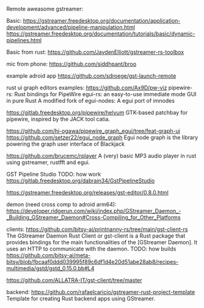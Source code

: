Remote aweasome gstreamer:

Basic:
https://gstreamer.freedesktop.org/documentation/application-development/advanced/pipeline-manipulation.html
https://gstreamer.freedesktop.org/documentation/tutorials/basic/dynamic-pipelines.html

Basic from rust:
https://github.com/JaydenElliott/gstreamer-rs-toolbox

mic from phone:
https://github.com/siddhpant/broo

example adroid app https://github.com/sdroege/gst-launch-remote

rust ui graph editors examples:
https://github.com/Ax9D/pw-viz
pipewire-rs: Rust bindings for PipeWire
egui-rs: an easy-to-use immediate mode GUI in pure Rust
A modified fork of egui-nodes: A egui port of imnodes

https://gitlab.freedesktop.org/pipewire/helvum
GTK-based patchbay for pipewire, inspired by the JACK tool catia.

https://github.com/hi-ogawa/pipewire_graph_egui/tree/feat-graph-ui
https://github.com/setzer22/egui_node_graph
Egui node graph is the library powering the graph user interface of Blackjack

https://github.com/brucemc/rplayer
A (very) basic MP3 audio player in rust using gstreamer, rustfft and egui.

GST Pipeline Studio
TODO: how work 
https://gitlab.freedesktop.org/dabrain34/GstPipelineStudio

https://gstreamer.freedesktop.org/releases/gst-editor/0.8.0.html


demon (need cross comp to adroid arm64):
https://developer.ridgerun.com/wiki/index.php/GStreamer_Daemon_-_Building_GStreamer_Daemon#Cross-Compiling_for_Other_Platforms


clients:
https://github.com/bitsy-ai/printnanny-rs/tree/main/gst-client-rs
The GStreamer Daemon Rust Client or gst-client is a Rust package that provides bindings for the main functionalities of the [GStreamer Daemon]. It uses an HTTP to communicate with the daemon.
TODO: how builds https://github.com/bitsy-ai/meta-bitsy/blob/fbcaaf0ddd039995f89c6df1d4e20d51abe28ab8/recipes-multimedia/gstd/gstd_0.15.0.bb#L4

https://github.com/ALLATRA-IT/gst-client/tree/master

backend:
https://github.com/rafaelcaricio/gstreamer-rust-project-template
Template for creating Rust backend apps using GStreamer.

